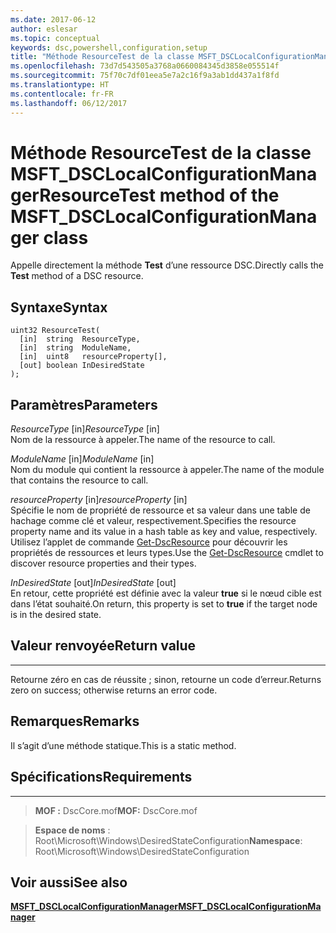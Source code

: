 ```yaml
---
ms.date: 2017-06-12
author: eslesar
ms.topic: conceptual
keywords: dsc,powershell,configuration,setup
title: "Méthode ResourceTest de la classe MSFT_DSCLocalConfigurationManager"
ms.openlocfilehash: 73d7d543505a3768a0660084345d3858e055514f
ms.sourcegitcommit: 75f70c7df01eea5e7a2c16f9a3ab1dd437a1f8fd
ms.translationtype: HT
ms.contentlocale: fr-FR
ms.lasthandoff: 06/12/2017
---
```

# <a name="resourcetest-method-of-the-msftdsclocalconfigurationmanager-class"></a><span data-ttu-id="425f3-103">Méthode ResourceTest de la classe MSFT_DSCLocalConfigurationManager</span><span class="sxs-lookup"><span data-stu-id="425f3-103">ResourceTest method of the MSFT_DSCLocalConfigurationManager class</span></span>

<span data-ttu-id="425f3-104">Appelle directement la méthode **Test** d’une ressource DSC.</span><span class="sxs-lookup"><span data-stu-id="425f3-104">Directly calls the **Test** method of a DSC resource.</span></span>

<a name="syntax"></a><span data-ttu-id="425f3-105">Syntaxe</span><span class="sxs-lookup"><span data-stu-id="425f3-105">Syntax</span></span>
------

```mof
uint32 ResourceTest(
  [in]  string  ResourceType,
  [in]  string  ModuleName,
  [in]  uint8   resourceProperty[],
  [out] boolean InDesiredState
);
```

<a name="parameters"></a><span data-ttu-id="425f3-106">Paramètres</span><span class="sxs-lookup"><span data-stu-id="425f3-106">Parameters</span></span>
----------

<span data-ttu-id="425f3-107">*ResourceType* \[in\]</span><span class="sxs-lookup"><span data-stu-id="425f3-107">*ResourceType* \[in\]</span></span>  
<span data-ttu-id="425f3-108">Nom de la ressource à appeler.</span><span class="sxs-lookup"><span data-stu-id="425f3-108">The name of the resource to call.</span></span>

<span data-ttu-id="425f3-109">*ModuleName* \[in\]</span><span class="sxs-lookup"><span data-stu-id="425f3-109">*ModuleName* \[in\]</span></span>  
<span data-ttu-id="425f3-110">Nom du module qui contient la ressource à appeler.</span><span class="sxs-lookup"><span data-stu-id="425f3-110">The name of the module that contains the resource to call.</span></span>

<span data-ttu-id="425f3-111">*resourceProperty* \[in\]</span><span class="sxs-lookup"><span data-stu-id="425f3-111">*resourceProperty* \[in\]</span></span>  
<span data-ttu-id="425f3-112">Spécifie le nom de propriété de ressource et sa valeur dans une table de hachage comme clé et valeur, respectivement.</span><span class="sxs-lookup"><span data-stu-id="425f3-112">Specifies the resource property name and its value in a hash table as key and value, respectively.</span></span> <span data-ttu-id="425f3-113">Utilisez l’applet de commande [Get-DscResource](https://technet.microsoft.com/en-us/library/dn521625.aspx) pour découvrir les propriétés de ressources et leurs types.</span><span class="sxs-lookup"><span data-stu-id="425f3-113">Use the [Get-DscResource](https://technet.microsoft.com/en-us/library/dn521625.aspx) cmdlet to discover resource properties and their types.</span></span>

<span data-ttu-id="425f3-114">*InDesiredState* \[out\]</span><span class="sxs-lookup"><span data-stu-id="425f3-114">*InDesiredState* \[out\]</span></span>  
<span data-ttu-id="425f3-115">En retour, cette propriété est définie avec la valeur **true** si le nœud cible est dans l’état souhaité.</span><span class="sxs-lookup"><span data-stu-id="425f3-115">On return, this property is set to **true** if the target node is in the desired state.</span></span>

## <a name="return-value"></a><span data-ttu-id="425f3-116">Valeur renvoyée</span><span class="sxs-lookup"><span data-stu-id="425f3-116">Return value</span></span>
------------

<span data-ttu-id="425f3-117">Retourne zéro en cas de réussite ; sinon, retourne un code d’erreur.</span><span class="sxs-lookup"><span data-stu-id="425f3-117">Returns zero on success; otherwise returns an error code.</span></span>

## <a name="remarks"></a><span data-ttu-id="425f3-118">Remarques</span><span class="sxs-lookup"><span data-stu-id="425f3-118">Remarks</span></span>

<span data-ttu-id="425f3-119">Il s’agit d’une méthode statique.</span><span class="sxs-lookup"><span data-stu-id="425f3-119">This is a static method.</span></span>

## <a name="requirements"></a><span data-ttu-id="425f3-120">Spécifications</span><span class="sxs-lookup"><span data-stu-id="425f3-120">Requirements</span></span>
------------
><span data-ttu-id="425f3-121">**MOF :** DscCore.mof</span><span class="sxs-lookup"><span data-stu-id="425f3-121">**MOF:** DscCore.mof</span></span>

><span data-ttu-id="425f3-122">**Espace de noms** : Root\Microsoft\Windows\DesiredStateConfiguration</span><span class="sxs-lookup"><span data-stu-id="425f3-122">**Namespace**: Root\Microsoft\Windows\DesiredStateConfiguration</span></span>


## <a name="see-also"></a><span data-ttu-id="425f3-123">Voir aussi</span><span class="sxs-lookup"><span data-stu-id="425f3-123">See also</span></span>


[<span data-ttu-id="425f3-124">**MSFT_DSCLocalConfigurationManager**</span><span class="sxs-lookup"><span data-stu-id="425f3-124">**MSFT_DSCLocalConfigurationManager**</span></span>](msft-dsclocalconfigurationmanager.md)


 

 



